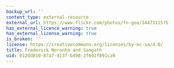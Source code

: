 ```yaml
---
backup_url: ''
content_type: external-resource
external_url: https://www.flickr.com/photos/fn-goa/3447311575
has_external_licence_warning: true
has_external_license_warning: true
is_broken: ''
license: https://creativecommons.org/licenses/by-nc-sa/4.0/
title: Frederick Noronha and Sangath
uid: 012dd810-87a7-413f-b498-2f692f091ca9
---
```

